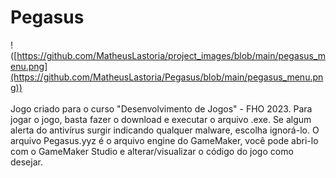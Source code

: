 # Pegasus
!([https://github.com/MatheusLastoria/project_images/blob/main/pegasus_menu.png](https://github.com/MatheusLastoria/Pegasus/blob/main/pegasus_menu.png))
<br><br>
Jogo criado para o curso "Desenvolvimento de Jogos" - FHO 2023. Para jogar o jogo, basta fazer o download e executar o arquivo .exe. Se algum alerta do antivírus surgir indicando qualquer malware, escolha ignorá-lo.
O arquivo Pegasus.yyz é o arquivo engine do GameMaker, você pode abri-lo com o GameMaker Studio e alterar/visualizar o código do jogo como desejar.
<br><br>

